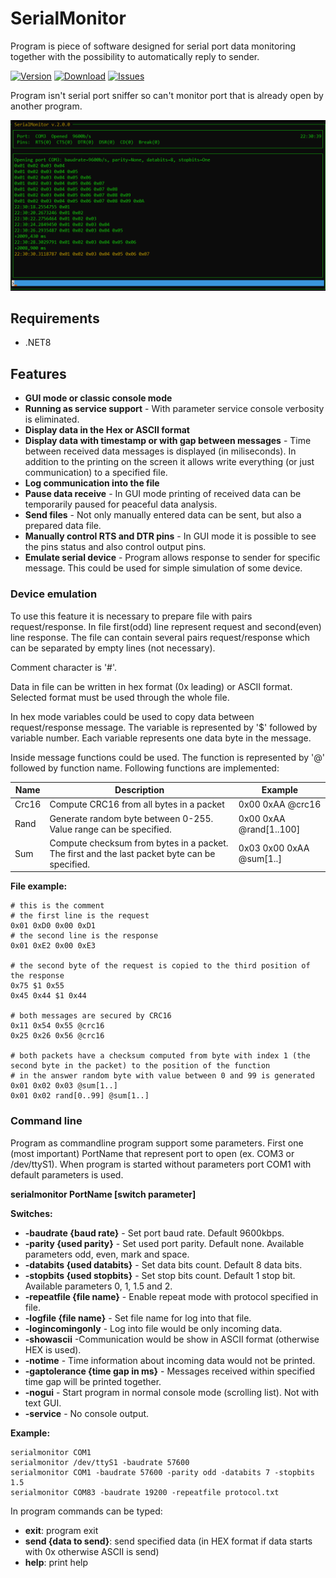 # SerialMonitor

Program is piece of software designed for serial port data monitoring together with the possibility to automatically reply to sender.

[![Version](https://img.shields.io/github/v/release/docbender/SerialMonitor?include_prereleases)](https://github.com/docbender/SerialMonitor/releases)
[![Download](https://img.shields.io/github/downloads/docbender/SerialMonitor/total.svg)](https://github.com/docbender/SerialMonitor/releases)
[![Issues](https://img.shields.io/github/issues/docbender/SerialMonitor)](https://github.com/docbender/SerialMonitor/issues)

Program isn't serial port sniffer so can't monitor port that is already open by another program.

![Preview](https://github.com/docbender/SerialMonitor/blob/master/img/SM3.png)

## Requirements

* .NET8

## Features

* **GUI mode or classic console mode**
* **Running as service support** - With parameter service console verbosity is eliminated.
* **Display data in the Hex or ASCII format**
* **Display data with timestamp or with gap between messages** - Time between received data messages is displayed (in miliseconds). In addition to the printing on the screen it allows write everything (or just communication) to a specified file.
* **Log communication into the file**
* **Pause data receive** - In GUI mode printing of received data can be temporarily paused for peaceful data analysis.
* **Send files** - Not only manually entered data can be sent, but also a prepared data file.
* **Manually control RTS and DTR pins** - In GUI mode it is possible to see the pins status and also control output pins.
* **Emulate serial device** - Program allows response to sender for specific message. This could be used for simple simulation of some device.

### Device emulation

To use this feature it is necessary to prepare file with pairs request/response. In file first(odd) line represent request and second(even) line response. The file can contain several pairs request/response which can be separated by empty lines (not necessary).

Comment character is '#'.

Data in file can be written in hex format (0x leading) or ASCII format. Selected format must be used through the whole file.

In hex mode variables could be used to copy data between request/response message. The variable is represented by '$' followed by variable number. Each variable represents one data byte in the message.

Inside message functions could be used. The function is represented by '@' followed by function name. Following functions are implemented:

| Name  | Description | Example |
|-------|-------------|---------|
| Crc16 | Compute CRC16 from all bytes in a packet | 0x00 0xAA @crc16 |
| Rand  | Generate random byte between 0-255. Value range can be specified.  | 0x00 0xAA @rand[1..100] |
| Sum   | Compute checksum from bytes in a packet. The first and the last packet byte can be specified.  | 0x03 0x00 0xAA @sum[1..] |

**File example:**

    # this is the comment
    # the first line is the request
    0x01 0xD0 0x00 0xD1
    # the second line is the response
    0x01 0xE2 0x00 0xE3
    
    # the second byte of the request is copied to the third position of the response
    0x75 $1 0x55
    0x45 0x44 $1 0x44 
    
    # both messages are secured by CRC16
    0x11 0x54 0x55 @crc16
    0x25 0x26 0x56 @crc16

    # both packets have a checksum computed from byte with index 1 (the second byte in the packet) to the position of the function 
    # in the answer random byte with value between 0 and 99 is generated
    0x01 0x02 0x03 @sum[1..]
    0x01 0x02 rand[0..99] @sum[1..]

### Command line

Program as commandline program support some parameters. First one (most important) PortName that represent port to open (ex. COM3 or /dev/ttyS1). When program is started without parameters port COM1 with default parameters is used.

**serialmonitor PortName [switch parameter]**

**Switches:**

* **-baudrate {baud rate}** - Set port baud rate. Default 9600kbps.
* **-parity {used parity}** - Set used port parity. Default none. Available parameters odd, even, mark and space.
* **-databits {used databits}** - Set data bits count. Default 8 data bits.
* **-stopbits {used stopbits}** - Set stop bits count. Default 1 stop bit. Available parameters 0, 1, 1.5 and 2.
* **-repeatfile {file name}** - Enable repeat mode with protocol specified in file.
* **-logfile {file name}** - Set file name for log into that file.
* **-logincomingonly** - Log into file would be only incoming data.
* **-showascii** -Communication would be show in ASCII format (otherwise HEX is used).
* **-notime** - Time information about incoming data would not be printed.
* **-gaptolerance {time gap in ms}** - Messages received within specified time gap will be printed together.
* **-nogui** - Start program in normal console mode (scrolling list). Not with text GUI.
* **-service** - No console output.

**Example:**

    serialmonitor COM1
    serialmonitor /dev/ttyS1 -baudrate 57600
    serialmonitor COM1 -baudrate 57600 -parity odd -databits 7 -stopbits 1.5
    serialmonitor COM83 -baudrate 19200 -repeatfile protocol.txt

In program commands can be typed:

* **exit**: program exit
* **send {data to send}**: send specified data (in HEX format if data starts with 0x otherwise ASCII is send)
* **help**: print help

